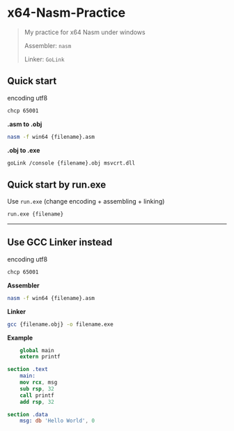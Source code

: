 # x64-Nasm-Practice

>
> My practice for x64 Nasm under windows
>
> Assembler: `nasm`
>
> Linker: `GoLink`
>

## Quick start

encoding utf8

```sh
chcp 65001
```

__.asm to .obj__
```sh
nasm -f win64 {filename}.asm
```

__.obj to .exe__
```sh
goLink /console {filename}.obj msvcrt.dll
```

## Quick start by run.exe

Use `run.exe` (change encoding + assembling + linking)

```sh
run.exe {filename}
```

---

## Use GCC Linker instead

encoding utf8

```sh
chcp 65001
```

__Assembler__
```sh
nasm -f win64 {filename}.asm
```

__Linker__
```sh
gcc {filename.obj} -o filename.exe
```

__Example__

```nasm
    global main
    extern printf

section .text
    main:
    mov rcx, msg
    sub rsp, 32
    call printf
    add rsp, 32

section .data
    msg: db 'Hello World', 0
```

